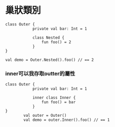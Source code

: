# 巢狀類別

	class Outer {
	            private val bar: Int = 1
	            
	            class Nested {
	                fun foo() = 2
	            }
	}
	
	val demo = Outer.Nested().foo() // == 2

### inner可以我存取outter的屬性
	class Outer {
	            private val bar: Int = 1
	            
	            inner class Inner {
	                fun foo() = bar
	            } 
	}
	        val outer = Outer()
	        val demo = outer.Inner().foo() // == 1